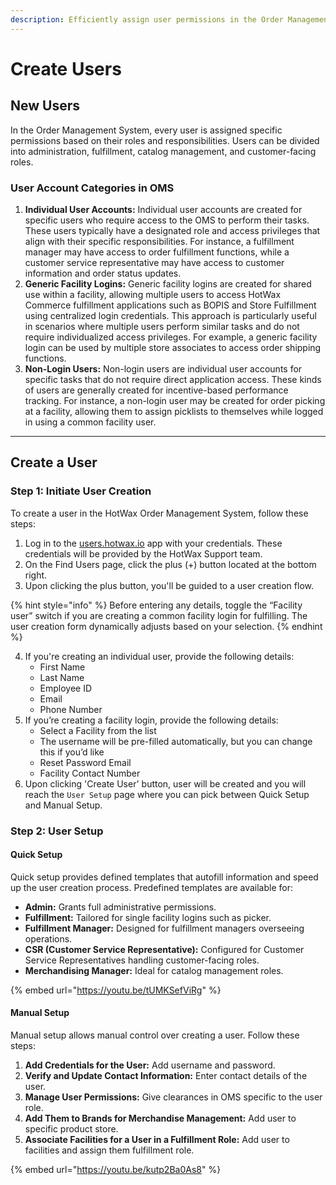 ```yaml
---
description: Efficiently assign user permissions in the Order Management System.
---
```


# Create Users

## New Users

In the Order Management System, every user is assigned specific permissions based on their roles and responsibilities. Users can be divided into administration, fulfillment, catalog management, and customer-facing roles.

### User Account Categories in OMS

1. **Individual User Accounts:** Individual user accounts are created for specific users who require access to the OMS to perform their tasks. These users typically have a designated role and access privileges that align with their specific responsibilities. For instance, a fulfillment manager may have access to order fulfillment functions, while a customer service representative may have access to customer information and order status updates.
2. **Generic Facility Logins:** Generic facility logins are created for shared use within a facility, allowing multiple users to access HotWax Commerce fulfillment applications such as BOPIS and Store Fulfillment using centralized login credentials. This approach is particularly useful in scenarios where multiple users perform similar tasks and do not require individualized access privileges. For example, a generic facility login can be used by multiple store associates to access order shipping functions.
3. **Non-Login Users:** Non-login users are individual user accounts for specific tasks that do not require direct application access. These kinds of users are generally created for incentive-based performance tracking. For instance, a non-login user may be created for order picking at a facility, allowing them to assign picklists to themselves while logged in using a common facility user.

***

## Create a User

### Step 1: Initiate User Creation

To create a user in the HotWax Order Management System, follow these steps:

1. Log in to the [users.hotwax.io](https://users.hotwax.io) app with your credentials. These credentials will be provided by the HotWax Support team.
2. On the Find Users page, click the plus (+) button located at the bottom right.
3. Upon clicking the plus button, you'll be guided to a user creation flow.

{% hint style="info" %}
Before entering any details, toggle the “Facility user” switch if you are creating a common facility login for fulfilling. The user creation form dynamically adjusts based on your selection.
{% endhint %}

4. If you're creating an individual user, provide the following details:
   * First Name
   * Last Name
   * Employee ID
   * Email
   * Phone Number
5. If you’re creating a facility login, provide the following details:
   * Select a Facility from the list
   * The username will be pre-filled automatically, but you can change this if you’d like
   * Reset Password Email
   * Facility Contact Number
6. Upon clicking 'Create User' button, user will be created and you will reach the `User Setup` page where you can pick between Quick Setup and Manual Setup.

### Step 2: User Setup

#### Quick Setup

Quick setup provides defined templates that autofill information and speed up the user creation process. Predefined templates are available for:

* **Admin:** Grants full administrative permissions.
* **Fulfillment:** Tailored for single facility logins such as picker.
* **Fulfillment Manager:** Designed for fulfillment managers overseeing operations.
* **CSR (Customer Service Representative):** Configured for Customer Service Representatives handling customer-facing roles.
* **Merchandising Manager:** Ideal for catalog management roles.



{% embed url="https://youtu.be/tUMKSefViRg" %}



#### Manual Setup

Manual setup allows manual control over creating a user. Follow these steps:

1. **Add Credentials for the User:** Add username and password.
2. **Verify and Update Contact Information:** Enter contact details of the user.
3. **Manage User Permissions:** Give clearances in OMS specific to the user role.
4. **Add Them to Brands for Merchandise Management:** Add user to specific product store.
5. **Associate Facilities for a User in a Fulfillment Role:** Add user to facilities and assign them fulfillment role.



{% embed url="https://youtu.be/kutp2Ba0As8" %}
